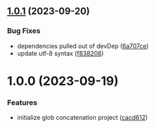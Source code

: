 ## [1.0.1](https://github.com/castastrophe/glob-concat-cli/compare/v1.0.0...v1.0.1) (2023-09-20)


### Bug Fixes

* dependencies pulled out of devDep ([6a707ce](https://github.com/castastrophe/glob-concat-cli/commit/6a707ce67dc784844cfe437974cb69fb5d9c4f64))
* update utf-8 syntax ([f838208](https://github.com/castastrophe/glob-concat-cli/commit/f838208b19798fa03e25ac373211794199c81373))

# 1.0.0 (2023-09-19)


### Features

* initialize glob concatenation project ([cacd612](https://github.com/castastrophe/glob-concat-cli/commit/cacd612ab660707429c9d87df9a66972df5b185e))
